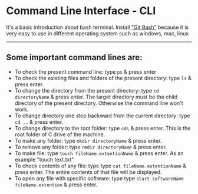 # Command Line Interface - CLI

 It's a basic introduction about bash terminal. Install  ["Git Bash"](https://git-scm.com/downloads) because it is very easy to use in different operating system such as windows, mac, linux

---

## Some important command lines are:
- To check the present command line: type ``ps`` & press enter
- To check the existing files and folders of the present directory: type ``ls`` & press enter. 
- To change the directory from the present directory: type ``cd directoryName`` & press enter. The target directory must be the child directory of the present directory. Otherwise the command line won't work.
- To change directory one step backward from the current directory: type ``cd ..`` & press enter. 
- To change directory to the root folder: type ``cd\`` & press enter. This is the root folder of C drive of the machine.
- To make any folder: type ``mkdir directoryName`` & press enter. 
- To remove any folder: type ``rmdir directoryName`` & press enter. 
- To make file: type ``touch fileName.extentionName`` & press enter. As an example "touch text.txt"
- To check contents of any file: type type ``cat fileName.extentionName`` & press enter. The entire contents of that file will be displayed. 
- To open any file with specific software: type type ``start softwareName fileName.extention`` & press enter. 
